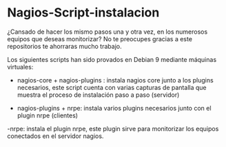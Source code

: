 # Nagios-Script-instalacion
¿Cansado de hacer los mismo pasos una y otra vez, en los numerosos equipos que deseas monitorizar?
No te preocupes gracias a este repositorios te ahorraras mucho trabajo.

Los siguientes scripts han sido provados en Debian 9 mediante máquinas virtuales:

- nagios-core + nagios-plugins : instala nagios core junto a los plugins necesarios, este script cuenta con varias capturas de pantalla que muestra el proceso de instalación paso a paso (servidor)

- nagios-plugins + nrpe: instala varios plugins necesarios junto con el plugin nrpe (clientes)

-nrpe: instala el plugin nrpe, este plugin sirve para monitorizar los equipos conectados en el servidor nagios. 
